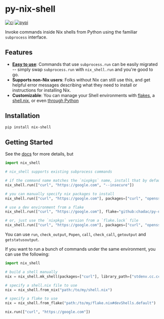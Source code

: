 # py-nix-shell

[![ci](https://github.com/chadac/py-nix-shell/actions/workflows/pr.yaml/badge.svg)](https://github.com/chadac/py-nix-shell/actions/workflows/pr.yaml)
[![pypi](https://img.shields.io/pypi/v/nix-shell.svg)](https://pypi.org/project/nix-shell/)

Invoke commands inside Nix shells from Python using the familiar
`subprocess` interface.

## Features

* [**Easy to use**](https://chadac.github.io/py-nix-shell/usage/): Commands that use `subprocess.run` can be easily
  migrated -- simply swap `subprocess.run` with `nix_shell.run` and
  you're good to go.
* **Supports non-Nix users**: Folks without Nix can still use this,
  and get helpful error messages describing what they need to install
  or instructions for installing Nix.
* **Customizable**: You can manage your Shell environments with [flakes](https://nix.dev/concepts/flakes.html#flakes), a [shell.nix](https://nix.dev/tutorials/first-steps/declarative-shell.html), or even [through Python](https://chadac.github.io/py-nix-shell/usage#mk_shell)

## Installation

```bash
pip install nix-shell
```

## Getting Started

See the [docs](https://chadac.github.io/py-nix-shell/#) for more details, but

```python
import nix_shell

# nix_shell supports existing subprocess commands

# if the command name matches the `nixpkgs` name, install that by default
nix_shell.run(["curl", "https://google.com", "--insecure"])

# you can manually specify nix packages to install
nix_shell.run(["curl", "https://google.com"], packages=["curl", "openssl"])

# use a dev environment from a flake
nix_shell.run(["curl", "https://google.com"], flake="github:chadac/py-nix-shell#sample-curl-env")

# or, just use the `nixpkgs` version from a `flake.lock` file
nix_shell.run(["curl", "https://google.com"], packages=["curl", "openssl"], flake_lock=Path("./my/flake.lock"))
```

You can use `run`, `check_output`, `Popen`, `call`, `check_call`,
`getoutput` and `getstatusoutput`.

If you want to run a bunch of commands under the same environment, you
can use the following:

```python
import nix_shell

# build a shell manually
nix = nix_shell.mk_shell(packages=["curl"], library_path=["stdenv.cc.cc.lib"])

# specify a shell.nix file to use
nix = nix_shell.from_nix("path:/to/my/shell.nix")

# specify a flake to use
nix = nix_shell.from_flake("path:/to/my/flake.nix#devShells.default")

nix.run(["curl", "https://google.com"])
```
